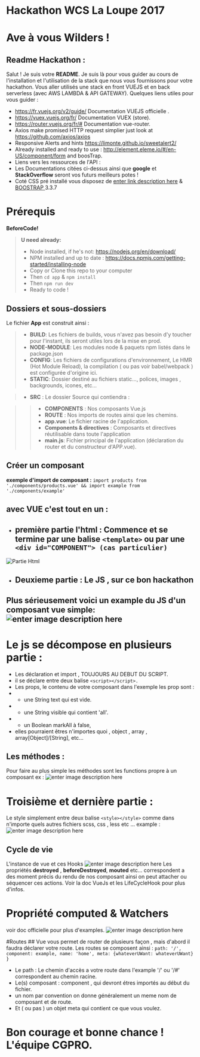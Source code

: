 ﻿
**Hackathon WCS La Loupe 2017**
====================

# Ave à vous Wilders !
## Readme Hackathon :

Salut ! Je suis votre  **README**. Je suis là pour vous guider au cours de l'installation et l'utilisation de la
stack que nous vous fournissons pour votre hackathon.
Vous aller utilisés une stack en front VUEJS et en back serverless (avec AWS LAMBDA & API GATEWAY).
Quelques liens utiles pour vous guider :
- https://fr.vuejs.org/v2/guide/  Documentation VUEJS officielle .
- https://vuex.vuejs.org/fr/ Documentation  VUEX (store).
- https://router.vuejs.org/fr/# Documentation vue-router.
- Axios make promised HTTP request simplier just look at https://github.com/axios/axios
- Responsive Alerts and hints https://limonte.github.io/sweetalert2/
- Already installed and ready to use : http://element.eleme.io/#/en-US/component/form and boosTrap.
- Liens vers les ressources de l'API :
- Les Documentations citées ci-dessus ainsi que **google** et **StackOverflow**
seront vos futurs meilleurs potes !
- Coté CSS pré installé vous disposez de [enter link description here](http://element.eleme.io/#/en-US/component/installation) & [BOOSTRAP ](https://getbootstrap.com/docs/3.3/) 3.3.7



# Prérequis
 **BeforeCode!**

> **U need already:**
>
> - Node installed, if he's not: https://nodejs.org/en/download/
> - NPM installed and up to date : https://docs.npmjs.com/getting-started/installing-node
> - Copy or Clone this repo to your computer
> - Then `cd app` & `npm install`
> - Then `npm run dev`
> - Ready to code !

## Dossiers et sous-dossiers

Le fichier **App** est construit ainsi :
> - **BUILD**: Les fichiers de builds, vous n'avez pas besoin d'y toucher pour l'instant, ils seront utiles lors de la mise en prod.
> - **NODE-MODULE**: Les modules node & paquets npm listés dans le package.json
> - **CONFIG**: Les fichiers de configurations d'environnement, Le HMR (Hot Module Reload), la compilation ( ou pas voir babel/webpack ) est configurée d'origine ici.
> - **STATIC**: Dossier destiné au fichiers static..., polices, images , backgrounds, icones,  etc...

 > - **SRC** : Le dossier Source qui contiendra :

>> - **COMPONENTS** : Nos composants Vue.js
>> - **ROUTE** : Nos imports de routes ainsi que les chemins.
>>- **app.vue**: Le fichier racine de l'application.
>>- **Components & directives** : Composants et directives réutilisable dans toute l'application
>>- **main.js**: Fichier principal de l'application (déclaration du router et du constructeur d'APP.vue).


## Créer un composant
**exemple d'import de composant :**
`import products from './components/products.vue'
&&
import example from './components/example'`
## avec VUE c'est tout en un :
- ## première partie l'html : Commence et se termine par une balise  `<template>` ou par une `<div id="COMPONENT"> (cas particulier)`
![Partie Html](https://img15.hostingpics.net/pics/304357templatevue1.png)
- ## Deuxieme partie : Le JS , sur ce bon hackathon

## Plus sérieusement voici un example du  JS d'un composant vue simple:![enter image description here](https://img15.hostingpics.net/pics/423879tempalte2.png)
  # Le js se décompose en plusieurs partie :
  - Les déclaration et import , TOUJOURS AU DEBUT DU SCRIPT.
  - il se déclare entre deux balise `<script></script>.`
  - Les props, le contenu de votre composant dans l'exemple les prop sont :
  -  - une String text qui est vide.
  - - une String visible qui contient 'all'.
  - - un Boolean markAll à false,
  - elles pourraient êtres n'importes quoi , object , array , array[Object]/[String], etc...
  ## Les méthodes :
  Pour faire au plus simple les méthodes sont les functions propre à un composant
  ex : ![enter image description here](https://img15.hostingpics.net/pics/321502addtocart.png)
# Troisième et dernière partie :
Le style simplement entre deux balise `<style></style>` comme dans n'importe quels autres fichiers scss, css , less etc ...
example :
![enter image description here](https://img15.hostingpics.net/pics/196858template3.png)
##  Cycle de vie
L'instance de vue et ces Hooks
![enter image description here](https://vuejs.org/images/lifecycle.png)
Les propriétés **destroyed** , **beforeDestroyed**, **mouted** etc... correspondent a des moment précis du rendu de nos composant ainsi on peut attacher ou séquencer ces actions. Voir la doc VueJs et les LifeCycleHook pour plus d'infos.

# Propriété computed & Watchers
voir doc officielle pour plus d'examples.
![enter image description here](https://img15.hostingpics.net/pics/943837computed.png)

#Routes ##
Vue vous permet de router de plusieurs façon , mais d'abord il faudra déclarer votre route.
Les routes se composent ainsi :
 `path: '/', component: example, name: 'home', meta: {whateverUWant: whateverUWant} }`
- Le path : Le chemin d'accès a votre route dans l'example '/' ou '/#' correspondent au chemin racine.
- Le(s) composant : component , qui devront étres importés au début du fichier.
- un nom par convention on donne généralement un meme nom de composant et de route.
- Et ( ou pas ) un objet meta qui contient ce que vous voulez.


Bon courage et bonne chance ! L'équipe CGPRO.
=============================
